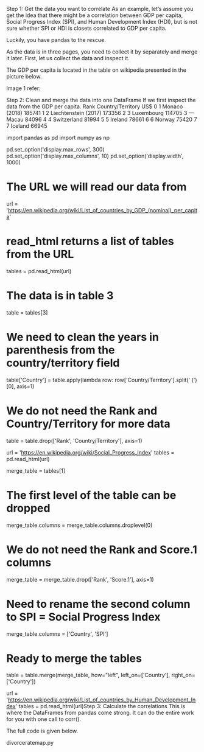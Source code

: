 Step 1: Get the data you want to correlate
As an example, let’s assume you get the idea that there might be a correlation between GDP per capita, Social Progress Index (SPI), and Human Development Index (HDI), but is not sure whether SPI or HDI is closets correlated to GDP per capita.

Luckily, you have pandas to the rescue.

As the data is in three pages, you need to collect it by separately and merge it later. First, let us collect the data and inspect it.

The GDP per capita is located in the table on wikipedia presented in the picture below.

Image 1 refer:

Step 2: Clean and merge the data into one DataFrame
If we first inspect the data from the GDP per capita.
    Rank                       Country/Territory     US$
0      1                           Monaco (2018)  185741
1      2                    Liechtenstein (2017)  173356
2      3                              Luxembourg  114705
3      —                                   Macau   84096
4      4                             Switzerland   81994
5      5                                 Ireland   78661
6      6                                  Norway   75420
7      7                                 Iceland   66945

import pandas as pd
import numpy as np


pd.set_option('display.max_rows', 300)
pd.set_option('display.max_columns', 10)
pd.set_option('display.width', 1000)


# The URL we will read our data from
url = 'https://en.wikipedia.org/wiki/List_of_countries_by_GDP_(nominal)_per_capita'
# read_html returns a list of tables from the URL
tables = pd.read_html(url)

# The data is in table 3
table = tables[3]

# We need to clean the years in parenthesis from the country/territory field
table['Country'] = table.apply(lambda row: row['Country/Territory'].split(' (')[0], axis=1)
# We do not need the Rank and Country/Territory for more data
table = table.drop(['Rank', 'Country/Territory'], axis=1)

url = 'https://en.wikipedia.org/wiki/Social_Progress_Index'
tables = pd.read_html(url)

merge_table = tables[1]
# The first level of the table can be dropped
merge_table.columns = merge_table.columns.droplevel(0)
# We do not need the Rank and Score.1 columns
merge_table = merge_table.drop(['Rank', 'Score.1'], axis=1)
# Need to rename the second column to SPI = Social Progress Index
merge_table.columns = ['Country', 'SPI']

# Ready to merge the tables
table = table.merge(merge_table, how="left", left_on=['Country'], right_on=['Country'])

url = 'https://en.wikipedia.org/wiki/List_of_countries_by_Human_Development_Index'
tables = pd.read_html(url)Step 3: Calculate the correlations
This is where the DataFrames from pandas come strong. It can do the entire work for you with one call to corr().

The full code is given below.

divorceratemap.py
